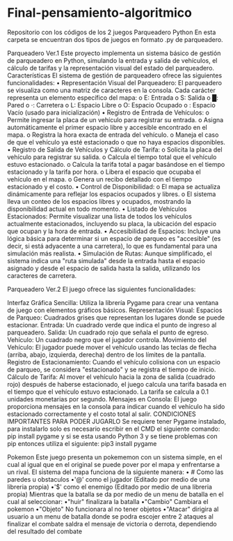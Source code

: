# Final-pensamiento-algoritmico
Repositorio con los códigos de los 2 juegos
Parqueadero Python
En esta carpeta se encuentran dos tipos de juegos en formato .py de parqueadero.

Parqueadero Ver.1
Este proyecto implementa un sistema básico de gestión de parqueadero en Python, simulando la entrada y salida de vehículos, el cálculo de tarifas y la representación visual del estado del parqueadero.
Características
El sistema de gestión de parqueadero ofrece las siguientes funcionalidades:
•	Representación Visual del Parqueadero: El parqueadero se visualiza como una matriz de caracteres en la consola. Cada carácter representa un elemento específico del mapa:
o	E: Entrada
o	S: Salida
o	█: Pared
o	·: Carretera
o	L: Espacio Libre
o	O: Espacio Ocupado
o	: Espacio Vacío (usado para inicialización)
•	Registro de Entrada de Vehículos:
o	Permite ingresar la placa de un vehículo para registrar su entrada.
o	Asigna automáticamente el primer espacio libre y accesible encontrado en el mapa.
o	Registra la hora exacta de entrada del vehículo.
o	Maneja el caso de que el vehículo ya esté estacionado o que no haya espacios disponibles.
•	Registro de Salida de Vehículos y Cálculo de Tarifa:
o	Solicita la placa del vehículo para registrar su salida.
o	Calcula el tiempo total que el vehículo estuvo estacionado.
o	Calcula la tarifa total a pagar basándose en el tiempo estacionado y la tarifa por hora.
o	Libera el espacio que ocupaba el vehículo en el mapa.
o	Genera un recibo detallado con el tiempo estacionado y el costo.
•	Control de Disponibilidad:
o	El mapa se actualiza dinámicamente para reflejar los espacios ocupados y libres.
o	El sistema lleva un conteo de los espacios libres y ocupados, mostrando la disponibilidad actual en todo momento.
•	Listado de Vehículos Estacionados: Permite visualizar una lista de todos los vehículos actualmente estacionados, incluyendo su placa, la ubicación del espacio que ocupan y la hora de entrada.
•	Accesibilidad de Espacios: Incluye una lógica básica para determinar si un espacio de parqueo es "accesible" (es decir, si está adyacente a una carretera), lo que es fundamental para una simulación más realista.
•	Simulación de Rutas: Aunque simplificado, el sistema indica una "ruta simulada" desde la entrada hasta el espacio asignado y desde el espacio de salida hasta la salida, utilizando los caracteres de carretera.

Parqueadero Ver.2
El juego ofrece las siguientes funcionalidades:

Interfaz Gráfica Sencilla: Utiliza la librería Pygame para crear una ventana de juego con elementos gráficos básicos.
Representación Visual:
Espacios de Parqueo: Cuadrados grises que representan los lugares donde se puede estacionar.
Entrada: Un cuadrado verde que indica el punto de ingreso al parqueadero.
Salida: Un cuadrado rojo que señala el punto de egreso.
Vehículo: Un cuadrado negro que el jugador controla.
Movimiento del Vehículo: El jugador puede mover el vehículo usando las teclas de flecha (arriba, abajo, izquierda, derecha) dentro de los límites de la pantalla.
Registro de Estacionamiento: Cuando el vehículo colisiona con un espacio de parqueo, se considera "estacionado" y se registra el tiempo de inicio.
Cálculo de Tarifa: Al mover el vehículo hacia la zona de salida (cuadrado rojo) después de haberse estacionado, el juego calcula una tarifa basada en el tiempo que el vehículo estuvo estacionado. La tarifa se calcula a 0.1 unidades monetarias por segundo.
Mensajes en Consola: El juego proporciona mensajes en la consola para indicar cuando el vehículo ha sido estacionado correctamente y el costo total al salir.
CONDICIONES IMPORTANTES PARA PODER JUGARLO
Se requiere tener Pygame instalado, para instalarlo solo es necesario escribir en el CMD el siguiente comando: pip install pygame y si se esta usando Python 3 y se tiene problemas con pip entonces utiliza el siguiente: pip3 install pygame


Pokemon
Este juego presenta un pokememon con un sistema simple, en el cual al igual que en el original se puede pover por el mapa y enfrentarse a un rival.
El sistema del mapa funciona de la siguiente manera:
• # Como las paredes u obstaculos
•'@' como el jugador (Editado por medio de una libreria propia)
•'$' como el enemigo (Editado por medio de una libreria propia)
Mientras que la batalla se da por medio de un menu de batalla en el cual al seleccionar:
•"huir" finalizara la batalla 
•"Cambio" Cambiara el pokemon
•"Objeto" No funcionara al no tener objetos
•"Atacar" dirigira al usuario a un menu de batalla donde se podra escojer entre 2 ataques
al finalizar el combate saldra el mensaje de victoria o derrota, dependiendo del resultado del combate

